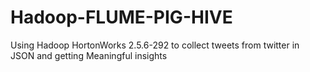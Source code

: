 # Hadoop-FLUME-PIG-HIVE
 Using Hadoop HortonWorks 2.5.6-292 to collect tweets from twitter in JSON and getting Meaningful insights 

